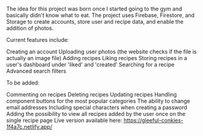 The idea for this project was born once I started going to the gym and basically didn't know what to eat. The project uses Firebase, Firestore, and Storage to create accounts, store user and recipe data, and enable the addition of photos.

Current features include:

Creating an account <b></b>
Uploading user photos (the website checks if the file is actually an image file) <b></b>
Adding recipes <b></b>
Liking recipes <b></b>
Storing recipes in a user's dashboard under 'liked' and 'created' <b></b>
Searching for a recipe <b></b>
Advanced search filters <b></b>

To be added: 

Commenting on recipes <b></b>
Deleting recipes <b></b>
Updating recipes <b></b>
Handling <hero /> component buttons for the most popular categories <b></b>
The ability to change email addresses <b></b>
Including special characters when creating a password <b></b>
Adding the possibility to view all recipes added by the user once on the single recipe page <b></b>
Live version available here: https://gleeful-conkies-1f4a7c.netlify.app/
